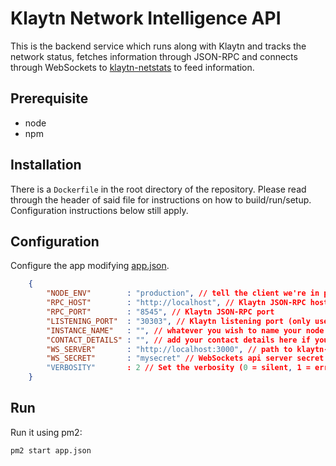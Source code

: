 Klaytn Network Intelligence API
============

This is the backend service which runs along with Klaytn and tracks the network status,
fetches information through JSON-RPC and connects through WebSockets to [klaytn-netstats](/klaytn-netstats) to feed information.

## Prerequisite
* node
* npm

## Installation

There is a `Dockerfile` in the root directory of the repository. Please read through the header of said file for
instructions on how to build/run/setup. Configuration instructions below still apply.

## Configuration

Configure the app modifying [app.json](/klaytn-netstats/blob/master/klaytn-api/app.json).

```json
	{
		"NODE_ENV"        : "production", // tell the client we're in production environment
		"RPC_HOST"        : "http://localhost", // Klaytn JSON-RPC host
		"RPC_PORT"        : "8545", // Klaytn JSON-RPC port
		"LISTENING_PORT"  : "30303", // Klaytn listening port (only used for display)
		"INSTANCE_NAME"   : "", // whatever you wish to name your node
		"CONTACT_DETAILS" : "", // add your contact details here if you wish (email/skype)
		"WS_SERVER"       : "http://localhost:3000", // path to klaytn-netstats WebSockets api server
		"WS_SECRET"       : "mysecret" // WebSockets api server secret used for login
		"VERBOSITY"       : 2 // Set the verbosity (0 = silent, 1 = error, warn, 2 = error, warn, info, success, 3 = all logs)
	}
```

## Run

Run it using pm2:

```bash
pm2 start app.json
```
